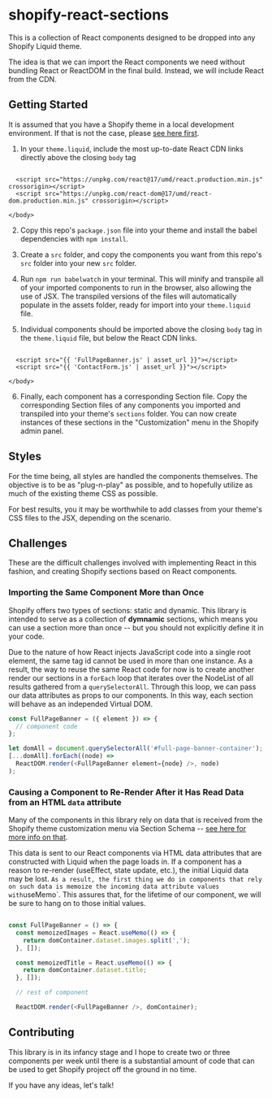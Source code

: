 # shopify-react-sections

This is a collection of React components designed to be dropped into any Shopify Liquid theme.

The idea is that we can import the React components we need without bundling React or ReactDOM in the final build. Instead, we will include React from the CDN.

## Getting Started

It is assumed that you have a Shopify theme in a local development environment. If that is not the case, please [see here first](https://shopify.dev/tools/theme-kit/getting-started).

1. In your `theme.liquid`, include the most up-to-date React CDN links directly above the closing `body` tag

```liquid

  <script src="https://unpkg.com/react@17/umd/react.production.min.js" crossorigin></script>
  <script src="https://unpkg.com/react-dom@17/umd/react-dom.production.min.js" crossorigin></script>

</body>

```

2. Copy this repo's `package.json` file into your theme and install the babel dependencies with `npm install`.

3. Create a `src` folder, and copy the components you want from this repo's `src` folder into your new `src` folder.

4. Run `npm run babelwatch` in your terminal. This will minify and transpile all of your imported components to run in the browser, also allowing the use of JSX. The transpiled versions of the files will automatically populate in the assets folder, ready for import into your `theme.liquid` file.

5. Individual components should be imported above the closing `body` tag in the `theme.liquid` file, but below the React CDN links.

```liquid

  <script src="{{ 'FullPageBanner.js' | asset_url }}"></script>
  <script src="{{ 'ContactForm.js' | asset_url }}"></script>

</body>

```

6. Finally, each component has a corresponding Section file. Copy the corresponding Section files of any components you imported and transpiled into your theme's `sections` folder. You can now create instances of these sections in the "Customization" menu in the Shopify admin panel.

## Styles

For the time being, all styles are handled the components themselves. The objective is to be as "plug-n-play" as possible, and to hopefully utilize as much of the existing theme CSS as possible.

For best results, you it may be worthwhile to add classes from your theme's CSS files to the JSX, depending on the scenario.

## Challenges

These are the difficult challenges involved with implementing React in this fashion, and creating Shopify sections based on React components.

### Importing the Same Component More than Once

Shopify offers two types of sections: static and dynamic. This library is intended to serve as a collection of **dymnamic** sections, which means you can use a section more than once -- but you should not explicitly define it in your code.

Due to the nature of how React injects JavaScript code into a single root element, the same tag id cannot be used in more than one instance. As a result, the way to reuse the same React code for now is to create another render our sections in a `forEach` loop that iterates over the NodeList of all results gathered from a `querySelectorAll`. Through this loop, we can pass our data attributes as props to our components. In this way, each section will behave as an independed Virtual DOM.

```javascript
const FullPageBanner = ({ element }) => {
  // component code
};

let domAll = document.querySelectorAll('#full-page-banner-container');
[...domAll].forEach((node) =>
  ReactDOM.render(<FullPageBanner element={node} />, node)
);
```

### Causing a Component to Re-Render After it Has Read Data from an HTML `data` attribute

Many of the components in this library rely on data that is received from the Shopify theme customization menu via Section Schema -- [see here for more info on that](https://shopify.dev/docs/themes/sections).

This data is sent to our React components via HTML data attributes that are constructed with Liquid when the page loads in. If a component has a reason to re-render (useEffect, state update, etc.), the initial Liquid data may be lost.
`As a result, the first thing we do in components that rely on such data is memoize the incoming data attribute values with`useMemo`. This assures that, for the lifetime of our component, we will be sure to hang on to those initial values.

```javascript

const FullPageBanner = () => {
  const memoizedImages = React.useMemo(() => {
    return domContainer.dataset.images.split(',');
  }, []);

  const memoizedTitle = React.useMemo(() => {
    return domContainer.dataset.title;
  }, []);

  // rest of component

  ReactDOM.render(<FullPageBanner />, domContainer);
```

## Contributing

This library is in its infancy stage and I hope to create two or three components per week until there is a substantial amount of code that can be used to get Shopify project off the ground in no time.

If you have any ideas, let's talk!
